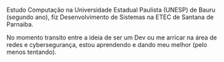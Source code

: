 Estudo Computação na Universidade Estadual Paulista (UNESP) de Bauru (segundo ano), fiz Desenvolvimento de Sistemas na ETEC de Santana de Parnaiba.

No momento transito entre a ideia de ser um Dev ou me arricar na área de redes e cybersegurança, estou aprendendo e dando meu melhor (pelo menos tentando).
